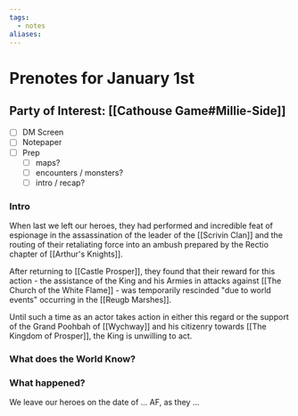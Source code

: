 ```yaml
---
tags:
  - notes
aliases:
---
```


# Prenotes for January 1st
## Party of Interest: [[Cathouse Game#Millie-Side]]
- [ ] DM Screen
- [ ] Notepaper
- [ ] Prep
	- [ ] maps?
	- [ ] encounters / monsters?
	- [ ] intro / recap?

### Intro

When last we left our heroes, they had performed and incredible feat of espionage in the assassination of the leader of the [[Scrivin Clan]] and the routing of their retaliating force into an ambush prepared by the Rectio chapter of [[Arthur's Knights]]. 

After returning to [[Castle Prosper]], they found that their reward for this action - the assistance of the King and his Armies in attacks against [[The Church of the White Flame]] - was temporarily rescinded "due to world events" occurring in the [[Reugb Marshes]]. 

Until such a time as an actor takes action in either this regard or the support of the Grand Poohbah of [[Wychway]] and his citizenry towards [[The Kingdom of Prosper]], the King is unwilling to act.

### What does the World Know?


### What happened?


We leave our heroes on the date of ... AF, as they ...